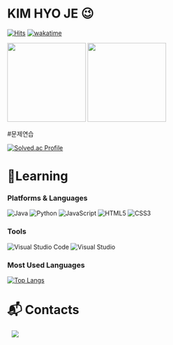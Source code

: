 # KIM HYO JE 😉

[![Hits](https://hits.seeyoufarm.com/api/count/incr/badge.svg?url=https%3A%2F%2Fgithub.com%2Fhyoje099&count_bg=%23FF9CF8&title_bg=%23E85CFF&icon=&icon_color=%23E7E7E7&title=hits&edge_flat=false)](https://hits.seeyoufarm.com)
[![wakatime](https://wakatime.com/badge/user/9566c98e-0942-41bf-951a-6b7651fed032.svg)](https://wakatime.com/@9566c98e-0942-41bf-951a-6b7651fed032)

<p>
  <img height="180em" src="https://github-readme-stats.vercel.app/api?username=hyoje099&show_icons=true&include_all_commits=true&bg_color=30,e96443,904e95&title_color=fff&text_color=fff">
  <img height="180em" src="https://github-readme-stats.vercel.app/api/top-langs/?username=hyoje099&layout=compact&bg_color=30,e96443,904e95&title_color=fff&text_color=fff">
</p>
#문제연습

[![Solved.ac Profile](http://mazassumnida.wtf/api/v2/generate_badge?boj=hyoje099)](https://solved.ac/hyoje099/)
# 📄Learning
### Platforms & Languages
![Java](https://img.shields.io/badge/Java-007396.svg?&style=for-the-badge&logo=Java&logoColor=white)
![Python](https://img.shields.io/badge/Python-3776AB.svg?&style=for-the-badge&logo=Python&logoColor=white)
![JavaScript](https://img.shields.io/badge/JavaScript-F7DF1E.svg?&style=for-the-badge&logo=JavaScript&logoColor=white)
![HTML5](https://img.shields.io/badge/HTML5-E34F26.svg?&style=for-the-badge&logo=HTML5&logoColor=white)
![CSS3](https://img.shields.io/badge/CSS3-1572B6.svg?&style=for-the-badge&logo=CSS3&logoColor=white)

### Tools
![Visual Studio Code](https://img.shields.io/badge/Visual%20Studio%20Code-007ACC.svg?&style=for-the-badge&logo=Visual%20Studio%20Code&logoColor=white)
![Visual Studio](https://img.shields.io/badge/Visual%20Studio-5C2D91.svg?&style=for-the-badge&logo=Visual%20Studio%20Code&logoColor=white)


### Most Used Languages
[![Top Langs](https://github-readme-stats.vercel.app/api/top-langs/?username=anuraghazra&layout=compact)](https://github.com/hyoje099)


# :mailbox_with_mail: Contacts
<a href="https://instagram.com/hyoje099">
    <img 
        src="http://img.shields.io/badge/-Instagram-black?style=flat&logo=Instagram&link=https://instagram.com/hyoje099/"
        style="height : auto; margin-left : 10px; margin-right : 10px;"/>  
</a>

